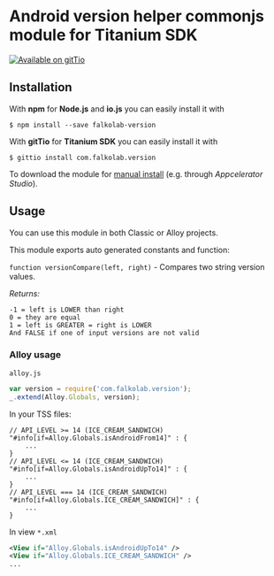 # Android version helper commonjs module for Titanium SDK

[![Available on gitTio](http://gitt.io/badge.svg)](http://gitt.io/component/falkolab-version)


## Installation


With **npm** for **Node.js** and **io.js** you can easily install it with

    $ npm install --save falkolab-version

With **gitTio** for  **Titanium SDK** you can easily install it with

    $ gittio install com.falkolab.version

To download the module for [manual install][mi] (e.g. through *Appcelerator Studio*).

[mi]: http://docs.appcelerator.com/titanium/latest/#!/guide/Using_a_Module

## Usage

You can use this module in both Classic or Alloy projects.

This module exports auto generated constants and function:

`function versionCompare(left, right)` - Compares two string version values.

_Returns:_

    -1 = left is LOWER than right
    0 = they are equal
    1 = left is GREATER = right is LOWER
    And FALSE if one of input versions are not valid

### Alloy usage


`alloy.js`

```js
var version = require('com.falkolab.version');
_.extend(Alloy.Globals, version);

```

In your TSS files:
```tss
// API_LEVEL >= 14 (ICE_CREAM_SANDWICH)
"#info[if=Alloy.Globals.isAndroidFrom14]" : {
    ...
}
// API_LEVEL <= 14 (ICE_CREAM_SANDWICH)
"#info[if=Alloy.Globals.isAndroidUpTo14]" : {
    ...
}
// API_LEVEL === 14 (ICE_CREAM_SANDWICH)
"#info[if=Alloy.Globals.ICE_CREAM_SANDWICH]" : {
    ...
}

```

In view `*.xml`
```xml
<View if="Alloy.Globals.isAndroidUpTo14" />
<View if="Alloy.Globals.ICE_CREAM_SANDWICH" />
...

```
